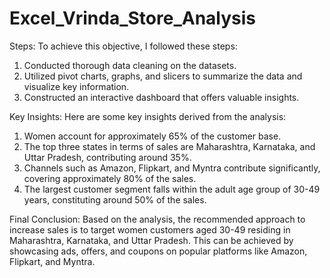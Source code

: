 # Excel_Vrinda_Store_Analysis
Steps:
To achieve this objective, I followed these steps:

1. Conducted thorough data cleaning on the datasets.
2. Utilized pivot charts, graphs, and slicers to summarize the data and visualize key information.
3. Constructed an interactive dashboard that offers valuable insights.

Key Insights:
Here are some key insights derived from the analysis:

1. Women account for approximately 65% of the customer base.
2. The top three states in terms of sales are Maharashtra, Karnataka, and Uttar Pradesh, contributing around 35%.
3. Channels such as Amazon, Flipkart, and Myntra contribute significantly, covering approximately 80% of the sales.
4. The largest customer segment falls within the adult age group of 30-49 years, constituting around 50% of the sales.

Final Conclusion:
Based on the analysis, the recommended approach to increase sales is to target women customers aged 30-49 residing in Maharashtra, Karnataka, and Uttar Pradesh. This can be achieved by showcasing ads, offers, and coupons on popular platforms like Amazon, Flipkart, and Myntra.
